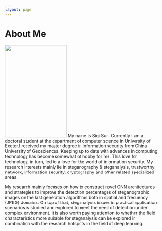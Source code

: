 ```yaml
---
layout: page
---
```


# About Me

<img src="/images/jasonansel4.jpg" class="floatpic" width="200" height="300">
My name is Siqi Sun. Currently I am  a doctoral student at the department of computer science in University of Exeter.I received my master degree in information security from China University of Geosciences. Keeping up to date with advances in computing technology has become somewhat of hobby for me. This love for technology, in turn, led to a love for the world of information security. My research interests mainly lie in steganography & steganalysis, trustworthy network, information security, cryptography and other related specialized areas.

My research mainly focuses on how to construct novel CNN architectures and strategies to improve the detection percentages of steganographic images on the last generation algorithms both in spatial and frequency (JPEG) domains. On top of that, steganalysis issues in practical application scenarios is studied and explored to meet the need of detection under complex environment. It is also worth paying attention to whether the field characteristics more suitable for steganalysis can
be explored in combination with the research hotspots in the field of deep learning.


<!--
If you’d like to know more about my work or explore opportunities for collaboration, please get in touch!
I am currently working on PyTorch Compilers
at Facebook.
Before Facebook, I was at GoDaddy helping build a deep learning platform
for predicting small business behavior and personalizing experiences across
the company.  I also created [GoDaddy Domain Appraisals], which uses neural
networks to predict the resale value of a domain name better than a human
expert.  I joined GoDaddy in 2013 as part of the [acquisition] of the startup
[Locu], which I joined in 2011 while I was simultaneously getting my Ph.D. at
[MIT][MIT] [CSAIL].
I did my Ph.D. dissertation in the [Commit] group lead by  [Saman Amarasinghe].
I started the [OpenTuner] project, an extensible framework for program
autotuning.  I also created the [PetaBricks] programming language, a language
that incorporates algorithmic choices to allow an integrated autotuner to
explore search spaces of program implementations.  As an undergraduate, I did
research with [Gene Cooperman] and helped create [DMTCP], a user-level
distributed checkpoint/restart system.
[GoDaddy Domain Appraisals]: https://www.godaddy.com/engineering/2019/07/26/domain-name-valuation/
[acquisition]: http://allthingsd.com/20130819/godaddy-acquires-merchant-finder-startup-locu-for-70-million/
[CSAIL]: http://www.csail.mit.edu/
[DMTCP]: http://dmtcp.sourceforge.net/
[Gene Cooperman]: http://www.ccs.neu.edu/home/gene/
[Locu]: http://locu.com/
[MIT]: http://www.mit.edu/
[OpenTuner]: http://opentuner.org/
[PetaBricks]: http://projects.csail.mit.edu/petabricks/
[Commit]: http://groups.csail.mit.edu/commit/
[Saman Amarasinghe]: http://people.csail.mit.edu/saman/
-->

